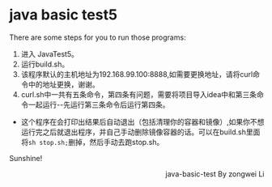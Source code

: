 # java basic test5
There are some steps for you to run those programs:
1. 进入 JavaTest5。
2. 运行build.sh。
3. 该程序默认的主机地址为192.168.99.100:8888,如需要更换地址，请将curl命令中的地址更换，谢谢。
3. curl.sh中一共有五条命令，第四条有问题，需要将项目导入idea中和第三条命令一起运行--先运行第三条命令后运行第四条。


* 这个程序在会打印出结果后自动退出（包括清理你的容器和镜像）,如果你不想运行完之后就退出程序，并自己手动删除镜像容器的话。可以在build.sh里面将`sh stop.sh;`删掉，然后手动去跑stop.sh。


Sunshine!
<p align="right">java-basic-test By zongwei Li</p>
